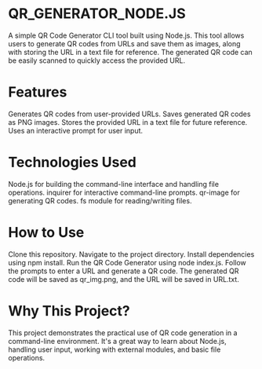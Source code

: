 # QR_GENERATOR_NODE.JS
A simple QR Code Generator CLI tool built using Node.js. This tool allows users to generate QR codes from URLs and save them as images, along with storing the URL in a text file for reference. The generated QR code can be easily scanned to quickly access the provided URL.

# Features
Generates QR codes from user-provided URLs.
Saves generated QR codes as PNG images.
Stores the provided URL in a text file for future reference.
Uses an interactive prompt for user input.

# Technologies Used
Node.js for building the command-line interface and handling file operations.
inquirer for interactive command-line prompts.
qr-image for generating QR codes.
fs module for reading/writing files.

# How to Use
Clone this repository.
Navigate to the project directory.
Install dependencies using npm install.
Run the QR Code Generator using node index.js.
Follow the prompts to enter a URL and generate a QR code.
The generated QR code will be saved as qr_img.png, and the URL will be saved in URL.txt.

# Why This Project?
This project demonstrates the practical use of QR code generation in a command-line environment. It's a great way to learn about Node.js, handling user input, working with external modules, and basic file operations.
